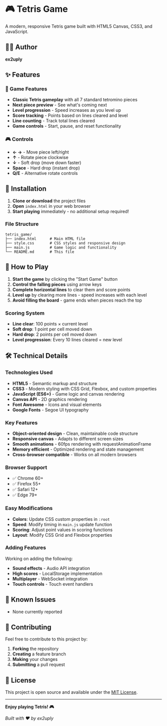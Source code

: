 # 🎮 Tetris Game

A modern, responsive Tetris game built with HTML5 Canvas, CSS3, and JavaScript.

## 👨‍💻 Author

**ex2uply**

## ✨ Features

### 🎯 Game Features

- **Classic Tetris gameplay** with all 7 standard tetromino pieces
- **Next piece preview** - See what's coming next
- **Level progression** - Speed increases as you level up
- **Score tracking** - Points based on lines cleared and level
- **Line counting** - Track total lines cleared
- **Game controls** - Start, pause, and reset functionality


### 🎮 Controls

- **← →** - Move piece left/right
- **↑** - Rotate piece clockwise
- **↓** - Soft drop (move down faster)
- **Space** - Hard drop (instant drop)
- **Q/E** - Alternative rotate controls

## 🚀 Installation

1. **Clone or download** the project files
2. **Open** `index.html` in your web browser
3. **Start playing** immediately - no additional setup required!

### File Structure

```
tetris_game/
├── index.html      # Main HTML file
├── style.css       # CSS styles and responsive design
├── main.js         # Game logic and functionality
└── README.md       # This file
```

## 🎯 How to Play

1. **Start the game** by clicking the "Start Game" button
2. **Control the falling pieces** using arrow keys
3. **Complete horizontal lines** to clear them and score points
4. **Level up** by clearing more lines - speed increases with each level
5. **Avoid filling the board** - game ends when pieces reach the top

### Scoring System

- **Line clear**: 100 points × current level
- **Soft drop**: 1 point per cell moved down
- **Hard drop**: 2 points per cell moved down
- **Level progression**: Every 10 lines cleared = new level

## 🛠️ Technical Details

### Technologies Used

- **HTML5** - Semantic markup and structure
- **CSS3** - Modern styling with CSS Grid, Flexbox, and custom properties
- **JavaScript (ES6+)** - Game logic and canvas rendering
- **Canvas API** - 2D graphics rendering
- **Font Awesome** - Icons and visual elements
- **Google Fonts** - Segoe UI typography

### Key Features

- **Object-oriented design** - Clean, maintainable code structure
- **Responsive canvas** - Adapts to different screen sizes
- **Smooth animations** - 60fps rendering with requestAnimationFrame
- **Memory efficient** - Optimized rendering and state management
- **Cross-browser compatible** - Works on all modern browsers

### Browser Support

- ✅ Chrome 60+
- ✅ Firefox 55+
- ✅ Safari 12+
- ✅ Edge 79+


### Easy Modifications

- **Colors**: Update CSS custom properties in `:root`
- **Speed**: Modify timing in `main.js` update function
- **Scoring**: Adjust point values in scoring functions
- **Layout**: Modify CSS Grid and Flexbox properties

### Adding Features

Working on adding the following:

- **Sound effects** - Audio API integration
- **High scores** - LocalStorage implementation
- **Multiplayer** - WebSocket integration
- **Touch controls** - Touch event handlers

## 🐛 Known Issues

- None currently reported

## 🤝 Contributing

Feel free to contribute to this project by:

1. **Forking** the repository
2. **Creating** a feature branch
3. **Making** your changes
4. **Submitting** a pull request

## 📄 License

This project is open source and available under the [MIT License](LICENSE).

---

**Enjoy playing Tetris! 🎮**

_Built with ❤️ by ex2uply_
